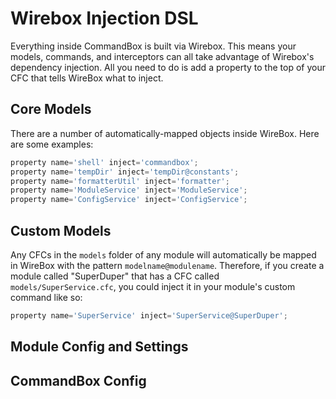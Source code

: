 # Wirebox Injection DSL

Everything inside CommandBox is built via Wirebox. This means your models, commands, and interceptors can all take advantage of Wirebox's dependency injection.   All you need to do is add a property to the top of your CFC that tells WireBox what to inject.

## Core Models

There are a number of automatically-mapped objects inside WireBox.  Here are some examples:

```javascript
property name='shell' inject='commandbox';
property name='tempDir' inject='tempDir@constants';
property name='formatterUtil' inject='formatter';
property name='ModuleService' inject='ModuleService';
property name='ConfigService' inject='ConfigService';

```

## Custom Models

Any CFCs in the `models` folder of any module will automatically be mapped in WireBox with the pattern `modelname@modulename`.  Therefore, if you create a module called "SuperDuper" that has a CFC called `models/SuperService.cfc`, you could inject it in your module's custom command like so:

```javascript
property name='SuperService' inject='SuperService@SuperDuper';
```

## Module Config and Settings

## CommandBox Config 